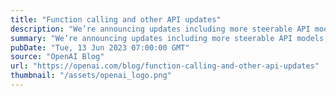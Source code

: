 ```yaml
---
title: "Function calling and other API updates"
description: "We’re announcing updates including more steerable API models, function calling capabilities, longer context, and lower prices."
summary: "We’re announcing updates including more steerable API models, function calling capabilities, longer context, and lower prices."
pubDate: "Tue, 13 Jun 2023 07:00:00 GMT"
source: "OpenAI Blog"
url: "https://openai.com/blog/function-calling-and-other-api-updates"
thumbnail: "/assets/openai_logo.png"
---
```


